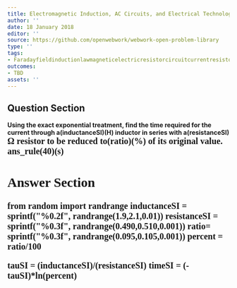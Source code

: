 ```yaml
---
title: Electromagnetic Induction, AC Circuits, and Electrical Technologies - RL Circuits
author: ''
date: 18 January 2018
editor: ''
source: https://github.com/openwebwork/webwork-open-problem-library
type: ''
tags:
- Faradayfieldinductionlawmagneticelectricresistorcircuitcurrentresistor
outcomes:
- TBD
assets: ''
---
```


## Question Section 

<b>
Using the exact exponential treatment, find the time required for the current through a(inductanceSI)(H) inductor in series with a(resistanceSI) <span style="font-family: 'Times'; font-size: 20px";>&Omega;<span> resistor to be reduced to(ratio)(%) of its original value.
ans_rule(40)(s)


## Answer Section

from random import randrange
inductanceSI = sprintf("%0.2f", randrange(1.9,2.1,0.01))
resistanceSI = sprintf("%0.3f", randrange(0.490,0.510,0.001))
ratio= sprintf("%0.3f", randrange(0.095,0.105,0.001))
percent = ratio/100

tauSI = (inductanceSI)/(resistanceSI)
timeSI = (-tauSI)*ln(percent)